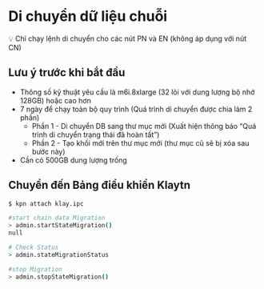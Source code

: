 # Di chuyển dữ liệu chuỗi

<aside>
💡 Chỉ chạy lệnh di chuyển cho các nút PN và EN (không áp dụng với nút CN)

</aside>

## Lưu ý trước khi bắt đầu <a id="things-to-know-before-this-job"></a>

- Thông số kỹ thuật yêu cầu là m6i.8xlarge (32 lõi với dung lượng bộ nhớ 128GB) hoặc cao hơn
- 7 ngày để chạy toàn bộ quy trình (Quá trình di chuyển được chia làm 2 phần)
  - Phần 1 - Di chuyển DB sang thư mục mới (Xuất hiện thông báo “Quá trình di chuyển trạng thái đã hoàn tất”)
  - Phần 2 - Tạo khối mới trên thư mục mới (thư mục cũ sẽ bị xóa sau bước này)
- Cần có 500GB dung lượng trống

## Chuyển đến Bảng điều khiển Klaytn

```bash
$ kpn attach klay.ipc

#start chain data Migration
> admin.startStateMigration()
null

# Check Status
> admin.stateMigrationStatus

#stop Migration
> admin.stopStateMigration()

```
